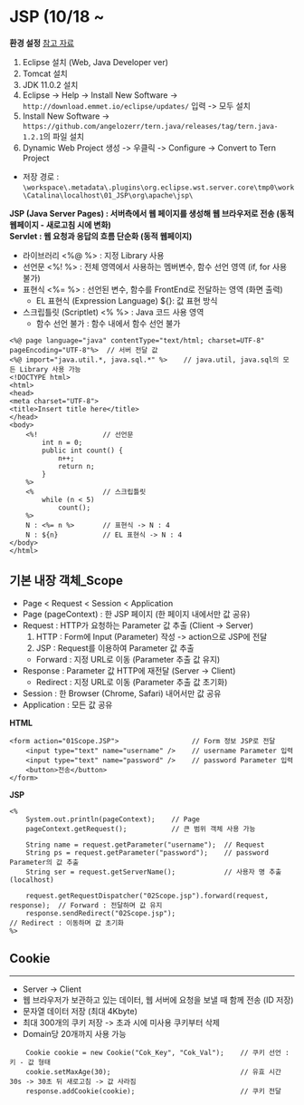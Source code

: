 # JSP (10/18 ~

**환경 설정**  [참고 자료](https://github.com/100chun/Coding_Log/tree/main/1.SW_Basic/02.MiddleWare_Basic)
1. Eclipse 설치 (Web, Java Developer ver)
2. Tomcat 설치
3. JDK 11.0.2 설치
4. Eclipse -> Help -> Install New Software -> ```http://download.emmet.io/eclipse/updates/``` 입력 -> 모두 설치
5. Install New Software -> ```https://github.com/angelozerr/tern.java/releases/tag/tern.java-1.2.1```의 파일 설치
6. Dynamic Web Project 생성 -> 우클릭 -> Configure -> Convert to Tern Project
* 저장 경로 : ```\workspace\.metadata\.plugins\org.eclipse.wst.server.core\tmp0\work\Catalina\localhost\01_JSP\org\apache\jsp\```

**JSP (Java Server Pages) : 서버측에서 웹 페이지를 생성해 웹 브라우저로 전송 (동적 웹페이지 - 새로고침 시에 변화)**         
**Servlet : 웹 요청과 응답의 흐름 단순화 (동적 웹페이지)**
* 라이브러리 <%@ %> : 지정 Library 사용
* 선언문 <%! %> : 전체 영역에서 사용하는 멤버변수, 함수 선언 영역 (if, for 사용 불가)
* 표현식 <%= %> : 선언된 변수, 함수를 FrontEnd로 전달하는 영역 (화면 출력)
  - EL 표현식 (Expression Language) ${}: 값 표현 방식
* 스크립틀릿 (Scriptlet) <% %> : Java 코드 사용 영역
  - 함수 선언 불가 : 함수 내에서 함수 선언 불가

```
<%@ page language="java" contentType="text/html; charset=UTF-8" pageEncoding="UTF-8"%>  // 서버 전달 값
<%@ import="java.util.*, java.sql.*" %>    // java.util, java.sql의 모든 Library 사용 가능
<!DOCTYPE html>
<html>
<head>
<meta charset="UTF-8">
<title>Insert title here</title>
</head>
<body>
    <%!                // 선언문
        int n = 0;
        public int count() {
            n++;
            return n;
        }
    %>
    <%                 // 스크립틀릿
        while (n < 5)
            count();
    %>
    N : <%= n %>       // 표현식 -> N : 4
    N : ${n}           // EL 표현식 -> N : 4
</body>
</html>
```

기본 내장 객체_Scope
----------------------------
* Page < Request < Session < Application
* Page (pageContext) : 한 JSP 페이지 (한 페이지 내에서만 값 공유)
* Request : HTTP가 요청하는 Parameter 값 추출 (Client -> Server)
  1. HTTP : Form에 Input (Parameter) 작성 -> action으로 JSP에 전달
  2. JSP : Request를 이용하여 Parameter 값 추출
  - Forward : 지정 URL로 이동 (Parameter 추출 값 유지)
* Response : Parameter 값 HTTP에 재전달 (Server -> Client)
  - Redirect : 지정 URL로 이동 (Parameter 추출 값 초기화)
* Session : 한 Browser (Chrome, Safari) 내어서만 값 공유
* Application : 모든 값 공유

**HTML**
```
<form action="01Scope.JSP">                  // Form 정보 JSP로 전달
    <input type="text" name="username" />    // username Parameter 입력
    <input type="text" name="password" />    // password Parameter 입력
    <button>전송</button>
</form>
```

**JSP**
```
<%
    System.out.println(pageContext);    // Page
    pageContext.getRequest();           // 큰 범위 객체 사용 가능

    String name = request.getParameter("username");  // Request
    String ps = request.getParameter("password");    // password Parameter의 값 추출
    String ser = request.getServerName();            // 사용자 명 추출 (localhost)

    request.getRequestDispatcher("02Scope.jsp").forward(request, response);  // Forward : 전달하며 값 유지
    response.sendRedirect("02Scope.jsp");                                    // Redirect : 이동하며 값 초기화    
%>
```

## Cookie
---------
* Server -> Client
* 웹 브라우저가 보관하고 있는 데이터, 웹 서버에 요청을 보낼 때 함께 전송 (ID 저장)
* 문자열 데이터 저장 (최대 4Kbyte)
* 최대 300개의 쿠키 저장 -> 초과 시에 미사용 쿠키부터 삭제
* Domain당 20개까지 사용 가능
```
    Cookie cookie = new Cookie("Cok_Key", "Cok_Val");    // 쿠키 선언 : 키 - 값 형태
    cookie.setMaxAge(30);                                // 유효 시간 30s -> 30초 뒤 새로고침 -> 값 사라짐
    response.addCookie(cookie);                          // 쿠키 전달
```
